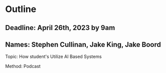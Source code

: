 # Outline

## Deadline: April 26th, 2023 by 9am

## Names: Stephen Cullinan, Jake King, Jake Boord

Topic:
How student's Utilize AI Based Systems

Method:
Podcast


